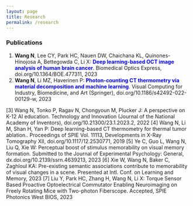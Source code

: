 ```yaml
---
layout: page
title: Research
permalink: /research
---
```


### Publications
1. **Wang N**, Lee CY, Park HC, Nauen DW, Chaichana KL, Quinones-Hinojosa A, Bettegowda C, Li X:
<span style="color:blue">**Deep learning-based OCT image analysis of human brain cancer**</span>.
Biomedical Optics Express, doi.org/10.1364/BOE.477311, 2023
2. **Wang N**, Li MZ, Haverinen P:
<span style="color:blue">**Photon-counting CT thermometry via material decomposition and machine learning**</span>.
Visual Computing for Industry, Biomedicine, and Art (Springer), doi.org/10.1186/s42492-022-00129-w, 2023

[3] Wang N, Tonko P, Ragav N, Chongyoun M, Plucker J: A perspective on K-12 AI education.
Technology and Innovation (Journal of the National Academy of Inventors),
doi.org/10.21300/23.1.2023.2, 2022
[4] Wang N, Li M, Shan H, Yan P: Deep learning-based CT thermometry for thermal tumor ablation..
Proceedings of SPIE Vol. 11113, Developments in X-Ray Tomography XII,
doi.org/10.1117/12.2530771, 2019
[5] Ye C, Guo L, Wang N, Liu Q, Xie W: Perceptual boost of stimulus memorability on visual memory
formation. Submitted to the Journal of Experimental Psychology: General,
dx.doi.org/10.2139/ssrn.4639213, 2023
[6] Xie W, Wang N, Baker C, Zaghloul KA: Pre-existing semantic associations contribute to
memorability of visual changes in a scene. Presented at Intl. Conf. on Learning and Memory, 2023
[7] Liu Y, Park HC, Zhang H, Wang N, Li X: Torque Sensor Based Proactive Optoelectrical Commutator
Enabling Neuroimaging on Freely Rotating Mice with Two-photon Fiberscope. Accepted, SPIE
Photonics West BIOS, 2023

